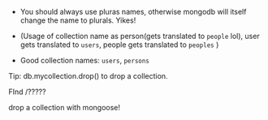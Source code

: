 - You should always use pluras names, otherwise mongodb will itself change the name to plurals. Yikes!

- (Usage of collection name as person(gets translated to `people` lol), user gets translated to `users`, people gets translated to `peoples` )

- Good collection names: `users`, `persons`

Tip: db.mycollection.drop() to drop a collection.

FInd /?????

drop a collection with mongoose!
